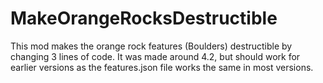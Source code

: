 # MakeOrangeRocksDestructible
This mod makes the orange rock features (Boulders) destructible by changing 3 lines of code. It was made around 4.2, but should work for earlier versions as the features.json file works the same in most versions.
